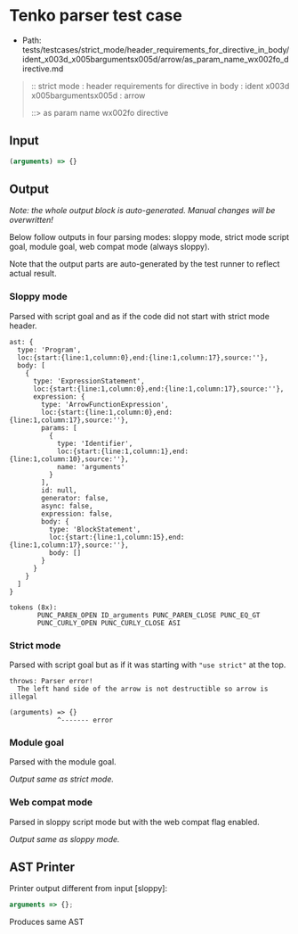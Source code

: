 # Tenko parser test case

- Path: tests/testcases/strict_mode/header_requirements_for_directive_in_body/ident_x003d_x005bargumentsx005d/arrow/as_param_name_wx002fo_directive.md

> :: strict mode : header requirements for directive in body : ident x003d x005bargumentsx005d : arrow
>
> ::> as param name wx002fo directive

## Input

`````js
(arguments) => {}
`````

## Output

_Note: the whole output block is auto-generated. Manual changes will be overwritten!_

Below follow outputs in four parsing modes: sloppy mode, strict mode script goal, module goal, web compat mode (always sloppy).

Note that the output parts are auto-generated by the test runner to reflect actual result.

### Sloppy mode

Parsed with script goal and as if the code did not start with strict mode header.

`````
ast: {
  type: 'Program',
  loc:{start:{line:1,column:0},end:{line:1,column:17},source:''},
  body: [
    {
      type: 'ExpressionStatement',
      loc:{start:{line:1,column:0},end:{line:1,column:17},source:''},
      expression: {
        type: 'ArrowFunctionExpression',
        loc:{start:{line:1,column:0},end:{line:1,column:17},source:''},
        params: [
          {
            type: 'Identifier',
            loc:{start:{line:1,column:1},end:{line:1,column:10},source:''},
            name: 'arguments'
          }
        ],
        id: null,
        generator: false,
        async: false,
        expression: false,
        body: {
          type: 'BlockStatement',
          loc:{start:{line:1,column:15},end:{line:1,column:17},source:''},
          body: []
        }
      }
    }
  ]
}

tokens (8x):
       PUNC_PAREN_OPEN ID_arguments PUNC_PAREN_CLOSE PUNC_EQ_GT
       PUNC_CURLY_OPEN PUNC_CURLY_CLOSE ASI
`````

### Strict mode

Parsed with script goal but as if it was starting with `"use strict"` at the top.

`````
throws: Parser error!
  The left hand side of the arrow is not destructible so arrow is illegal

(arguments) => {}
            ^------- error
`````


### Module goal

Parsed with the module goal.

_Output same as strict mode._

### Web compat mode

Parsed in sloppy script mode but with the web compat flag enabled.

_Output same as sloppy mode._

## AST Printer

Printer output different from input [sloppy]:

````js
arguments => {};
````

Produces same AST
